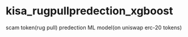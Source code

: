 # kisa_rugpullpredection_xgboost
 scam token(rug pull) predection ML model(on uniswap erc-20 tokens)

